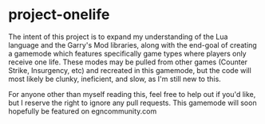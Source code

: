 # project-onelife
The intent of this project is to expand my understanding of the Lua language and the Garry's Mod libraries, 
along with the end-goal of creating a gamemode which features specifically game types where players only receive one life.
These modes may be pulled from other games (Counter Strike, Insurgency, etc) and recreated in this gamemode, but the code will most 
likely be clunky, ineficient, and slow, as I'm still new to this.

For anyone other than myself reading this, feel free to help out if you'd like, but I reserve the right to ignore any pull requests.
This gamemode will soon hopefully be featured on egncommunity.com
